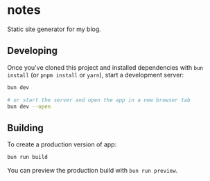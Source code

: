 # notes

Static site generator for my blog.

## Developing

Once you've cloned this project and installed dependencies with `bun install` (or `pnpm install` or `yarn`), start a development server:

```sh
bun dev

# or start the server and open the app in a new browser tab
bun dev --open
```

## Building

To create a production version of app:

```sh
bun run build
```

You can preview the production build with `bun run preview`.

